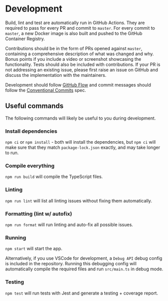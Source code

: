 # Development

Build, lint and test are automatically run in GitHub Actions.
They are required to pass for every PR and commit to `master`.
For every commit to `master`, a new Docker image is also built
and pushed to the GitHub Container Registry.

Contributions should be in the form of PRs opened against `master`, containing a comprehensive
description of what was changed and why. Bonus points if you include a video or screenshot
showcasing the functionality. Tests should also be included with contributions.
If your PR is not addressing an existing issue, please first raise an issue
on GitHub and discuss the implementation with the maintainers.

Development should follow [GitHub Flow](https://githubflow.github.io/) and commit messages
should follow the [Conventional Commits](https://www.conventionalcommits.org/en/v1.0.0/) spec.

## Useful commands

The following commands will likely be useful to you during development.

### Install dependencies

`npm ci` or `npm install` - both will install the dependencies,
but `npm ci` will make sure that they match `package-lock.json` exactly,
and may take longer to run.

### Compile everything

`npm run build` will compile the TypeScript files.

### Linting

`npm run lint` will list all linting issues without fixing them automatically.

### Formatting (lint w/ autofix)

`npm run format` will run linting and auto-fix all possible issues.

### Running

`npm start` will start the app.

Alternatively, if you use VSCode for development, a `Debug API` debug config
is included in the repository. Running this debugging config will automatically
compile the required files and run `src/main.ts` in debug mode.

### Testing

`npm test` will run tests with Jest and generate a testing + coverage report.
